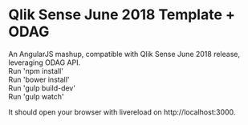 # Qlik Sense June 2018 Template + ODAG
An AngularJS mashup, compatible with Qlik Sense June 2018 release, leveraging ODAG API.  
Run 'npm install'  
Run 'bower install'  
Run 'gulp build-dev'  
Run 'gulp watch'  

It should open your browser with livereload on http://localhost:3000.